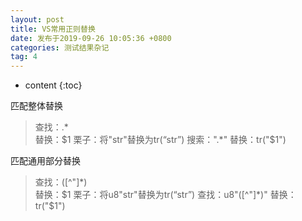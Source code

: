```yaml
---
layout: post
title: VS常用正则替换
date: 发布于2019-09-26 10:05:36 +0800
categories: 测试结果杂记
tag: 4
---
```


* content
{:toc}

匹配整体替换

<!-- more -->

> 查找：.*  
>  替换：$1  
>  栗子：将"str"替换为tr(“str”)  
>  搜索：".*"  
>  替换：tr("$1")

匹配通用部分替换

> 查找：([^"]*)  
>  替换：$1  
>  栗子：将u8"str"替换为tr(“str”)  
>  查找：u8"([^"]*)"  
>  替换：tr("$1")

